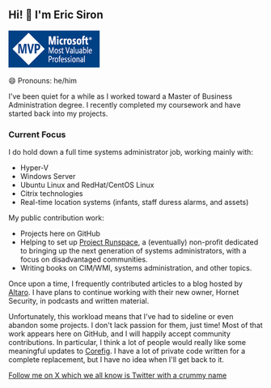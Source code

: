 ## Hi! 👋 I'm Eric Siron

![MVP Web Logo](images/MVP_Web.png)

😄 Pronouns: he/him

I've been quiet for a while as I worked toward a Master of Business Administration degree. I recently completed my coursework and have started back into my projects.

### Current Focus

I do hold down a full time systems administrator job, working mainly with:

* Hyper-V
* Windows Server
* Ubuntu Linux and RedHat/CentOS Linux
* Citrix technologies
* Real-time location systems (infants, staff duress alarms, and assets)

My public contribution work:
* Projects here on GitHub
* Helping to set up [Project Runspace](https://projectrunspace.org), a (eventually) non-profit dedicated to bringing up the next generation of systems administrators, with a focus on disadvantaged communities.
* Writing books on CIM/WMI, systems administration, and other topics.

Once upon a time, I frequently contributed articles to a blog hosted by [Altaro](https://www.altaro.com/hyper-v/author/eric-siron/). I have plans to continue working with their new owner, Hornet Security, in podcasts and written material.
  
Unfortunately, this workload means that I've had to sideline or even abandon some projects. I don't lack passion for them, just time! Most of that work appears here on GitHub, and I will happily accept community contributions. In particular, I think a lot of people would really like some meaningful updates to [Corefig](https://github.com/ejsiron/Corefig). I have a lot of private code written for a complete replacement, but I have no idea when I'll get back to it.

[Follow me on X which we all know is Twitter with a crummy name](https://x.com/EricSiron)

<!--
**ejsiron/ejsiron** is a ✨ _special_ ✨ repository because its `README.md` (this file) appears on your GitHub profile.

Here are some ideas to get you started:

- 🔭 I’m currently working on ...
- 🌱 I’m currently learning ...
- 👯 I’m looking to collaborate on ...
- 🤔 I’m looking for help with ...
- 💬 Ask me about ...
- 📫 How to reach me: ...
- 😄 Pronouns: ...
- ⚡ Fun fact: ...
-->
